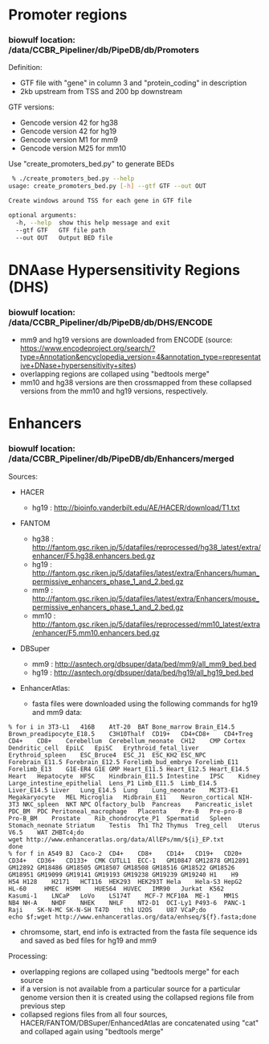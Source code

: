 # Promoter regions

### biowulf location: /data/CCBR_Pipeliner/db/PipeDB/db/Promoters

Definition:

- GTF file with "gene" in column 3 and "protein_coding" in description
- 2kb upstream from TSS and 200 bp downstream

GTF versions:

- Gencode version 42 for hg38
- Gencode version 42 for hg19
- Gencode version M1 for mm9
- Gencode version M25 for mm10

Use "create_promoters_bed.py" to generate BEDs

```bash
 % ./create_promoters_bed.py --help
usage: create_promoters_bed.py [-h] --gtf GTF --out OUT

Create windows around TSS for each gene in GTF file

optional arguments:
  -h, --help  show this help message and exit
  --gtf GTF   GTF file path
  --out OUT   Output BED file
```

# DNAase Hypersensitivity Regions (DHS)

### biowulf location: /data/CCBR_Pipeliner/db/PipeDB/db/DHS/ENCODE

- mm9 and hg19 versions are downloaded from ENCODE (source: https://www.encodeproject.org/search/?type=Annotation&encyclopedia_version=4&annotation_type=representative+DNase+hypersensitivity+sites)
- overlapping regions are collaped using "bedtools merge"
- mm10 and hg38 versions are then crossmapped from these collapsed versions from the mm10 and hg19 versions, respectively.

# Enhancers

### biowulf location: /data/CCBR_Pipeliner/db/PipeDB/db/Enhancers/merged

Sources:

- HACER

  - hg19 : http://bioinfo.vanderbilt.edu/AE/HACER/download/T1.txt

- FANTOM

  - hg38 : http://fantom.gsc.riken.jp/5/datafiles/reprocessed/hg38_latest/extra/enhancer/F5.hg38.enhancers.bed.gz
  - hg19 : http://fantom.gsc.riken.jp/5/datafiles/latest/extra/Enhancers/human_permissive_enhancers_phase_1_and_2.bed.gz
  - mm9 : http://fantom.gsc.riken.jp/5/datafiles/latest/extra/Enhancers/mouse_permissive_enhancers_phase_1_and_2.bed.gz
  - mm10 : http://fantom.gsc.riken.jp/5/datafiles/reprocessed/mm10_latest/extra/enhancer/F5.mm10.enhancers.bed.gz

- DBSuper

  - mm9 : http://asntech.org/dbsuper/data/bed/mm9/all_mm9_bed.bed
  - hg19 : http://asntech.org/dbsuper/data/bed/hg19/all_hg19_bed.bed

- EnhancerAtlas:
  - fasta files were downloaded using the following commands for hg19 and mm9 data:

```
% for i in 3T3-L1	416B	AtT-20	BAT	Bone_marrow	Brain_E14.5	Brown_preadipocyte_E18.5	C3H10Thalf	CD19+	CD4+CD8+	CD4+Treg	CD4+	CD8+	Cerebellum	Cerebellum_neonate	CH12	CMP	Cortex	Dendritic_cell	EpiLC	EpiSC	Erythroid_fetal_liver	Erythroid_spleen	ESC_Bruce4	ESC_J1	ESC_KH2	ESC_NPC	Forebrain_E11.5	Forebrain_E12.5	Forelimb_bud_embryo	Forelimb_E11	Forelimb_E13	G1E-ER4	G1E	GMP	Heart_E11.5	Heart_E12.5	Heart_E14.5	Heart	Hepatocyte	HFSC	Hindbrain_E11.5	Intestine	IPSC	Kidney	Large_intestine_epithelial	Lens_P1	Limb_E11.5	Limb_E14.5	Liver_E14.5	Liver	Lung_E14.5	Lung	Lung_neonate	MC3T3-E1	Megakaryocyte	MEL	Microglia	Midbrain_E11	Neuron_cortical	NIH-3T3	NKC_spleen	NKT	NPC	Olfactory_bulb	Pancreas	Pancreatic_islet	PDC_BM	PDC	Peritoneal_macrophage	Placenta	Pre-B	Pre-pro-B	Pro-B_BM	Prostate	Rib_chondrocyte_P1	Spermatid	Spleen	Stomach_neonate	Striatum	Testis	Th1	Th2	Thymus	Treg_cell	Uterus	V6.5	WAT	ZHBTc4;do
wget http://www.enhanceratlas.org/data/AllEPs/mm/${i}_EP.txt
done
% for f in A549	BJ	Caco-2	CD4+	CD8+	CD14+	CD19+	CD20+	CD34+	CD36+	CD133+	CMK	CUTLL1	ECC-1	GM10847	GM12878	GM12891	GM12892	GM18486	GM18505	GM18507	GM18508	GM18516	GM18522	GM18526	GM18951	GM19099	GM19141	GM19193	GM19238	GM19239	GM19240	H1	  H9	H54	H128	H2171	HCT116	HEK293	HEK293T	Hela	Hela-S3	HepG2	HL-60	  HMEC	HSMM	HUES64	HUVEC	IMR90	Jurkat	K562	Kasumi-1	LNCaP	LoVo	LS174T	  MCF-7	MCF10A	ME-1	MM1S	NB4	NH-A	NHDF	NHEK	NHLF	NT2-D1	OCI-Ly1	P493-6	PANC-1	Raji	SK-N-MC	SK-N-SH	T47D	th1	U2OS	U87	VCaP;do
echo $f;wget http://www.enhanceratlas.org/data/enhseq/${f}.fasta;done
```

- chromsome, start, end info is extracted from the fasta file sequence ids and saved as bed files for hg19 and mm9

Processing:

- overlapping regions are collaped using "bedtools merge" for each source
- if a version is not available from a particular source for a particular genome version then it is created using the collapsed regions file from previous step
- collapsed regions files from all four sources, HACER/FANTOM/DBSuper/EnhancedAtlas are concatenated using "cat" and collaped again using "bedtools merge"
